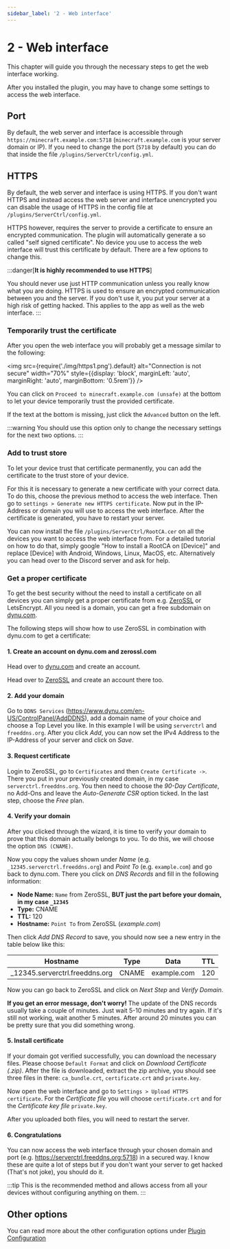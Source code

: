 ```yaml
---
sidebar_label: '2 - Web interface'
---
```


# 2 - Web interface

This chapter will guide you through the necessary steps to get the web interface working.

After you installed the plugin, you may have to change some settings to access the web interface.

## Port

By default, the web server and interface is accessible through `https://minecraft.example.com:5718` (`minecraft.example.com` is your server domain or IP). If you need to change the port (`5718` by default) you can do that inside the file `/plugins/ServerCtrl/config.yml`. 

## HTTPS

By default, the web server and interface is using HTTPS. If you don't want HTTPS and instead access the web server and interface unencrypted you can disable the usage of HTTPS in the config file at `/plugins/ServerCtrl/config.yml`. 

HTTPS however, requires the server to provide a certificate to ensure an encrypted communication. The plugin will automatically generate a so called "self signed certificate". No device you use to access the web interface will trust this certificate by default. There are a few options to change this.

:::danger[**It is highly recommended to use HTTPS**] 

You should never use just HTTP communication unless you really know what you are doing. HTTPS is used to ensure an encrypted communication between you and the server. If you don't use it, you put your server at a high risk of getting hacked. This applies to the app as well as the web interface.
:::

### Temporarily trust the certificate

After you open the web interface you will probably get a message similar to the following:

<img
  src={require('./img/https1.png').default}
  alt="Connection is not secure"
  width="70%"
  style={{display: 'block', marginLeft: 'auto', marginRight: 'auto', marginBottom: '0.5rem'}}
/>

You can click on `Proceed to minecraft.example.com (unsafe)` at the bottom to let your device temporarily trust the provided certificate. 

If the text at the bottom is missing, just click the `Advanced` button on the left. 

:::warning
You should use this option only to change the necessary settings for the next two options.
:::

### Add to trust store

To let your device trust that certificate permanently, you can add the certificate to the trust store of your device.

For this it is necessary to generate a new certificate with your correct data. To do this, choose the previous method to access the web interface. Then go to `settings > Generate new HTTPS certificate`. Now put in the IP-Address or domain you will use to access the web interface. After the certificate is generated, you have to restart your server. 

You can now install the file `/plugins/ServerCtrl/RootCA.cer` on all the devices you want to access the web interface from. For a detailed tutorial on how to do that, simply google "How to install a RootCA on [Device]" and replace [Device] with Android, Windows, Linux, MacOS, etc. Alternatively you can head over to the Discord server and ask for help.

### Get a proper certificate

To get the best security without the need to install a certificate on all devices you can simply get a proper certificate from e.g. [ZeroSSL](https://zerossl.com/) or LetsEncrypt. All you need is a domain, you can get a free subdomain on [dynu.com](https://www.dynu.com).

The following steps will show how to use ZeroSSL in combination with dynu.com to get a certificate:

#### 1. Create an account on dynu.com and zerossl.com

Head over to [dynu.com](https://www.dynu.com/en-US/ControlPanel/CreateAccount/) and create an account.

Head over to [ZeroSSL](https://zerossl.com/) and create an account there too.

#### 2. Add your domain

Go to `DDNS Services` (https://www.dynu.com/en-US/ControlPanel/AddDDNS), add a domain name of your choice and choose a Top Level you like. In this example I will be using `serverctrl` and `freeddns.org`. After you click _Add_, you can now set the IPv4 Address to the IP-Address of your server and click on _Save_.

#### 3. Request certificate

Login to ZeroSSL, go to `Certificates` and then `Create Certificate ->`. There you put in your previously created domain, in my case `serverctrl.freeddns.org`. You then need to choose the _90-Day Certificate_, no Add-Ons and leave the _Auto-Generate CSR_ option ticked. In the last step, choose the _Free_ plan.

#### 4. Verify your domain

After you clicked through the wizard, it is time to verify your domain to prove that this domain actually belongs to you. To do this, we will choose the option `DNS (CNAME)`. 

Now you copy the values shown under _Name_ (e.g. `_12345.serverctrl.freeddns.org`) and _Point To_ (e.g. `example.com`) and go back to dynu.com. There you click on _DNS Records_ and fill in the following information:

- **Node Name:** `Name` from ZeroSSL, **BUT just the part before your domain, in my case `_12345`** 
- **Type:** CNAME
- **TTL:** 120
- **Hostname:** `Point To` from ZeroSSL (_example.com_)

Then click _Add DNS Record_ to save, you should now see a new entry in the table below like this:

| Hostname                       | Type  | Data        | TTL |
| ------------------------------ | ----- | ----------- | --- |
| _12345.serverctrl.freeddns.org | CNAME | example.com | 120 |

Now you can go back to ZeroSSL and click on _Next Step_ and _Verify Domain_.

**If you get an error message, don't worry!** The update of the DNS records usually take a couple of minutes. Just wait 5-10 minutes and try again. If it's still not working, wait another 5 minutes. After around 20 minutes you can be pretty sure that you did something wrong.

#### 5. Install certificate

If your domain got verified successfully, you can download the necessary files. Please choose `Default Format` and click on _Download Certificate (.zip)_. After the file is downloaded, extract the zip archive, you should see three files in there: `ca_bundle.crt`, `certificate.crt` and `private.key`.

Now open the web interface and go to `Settings > Upload HTTPS certificate`. For the _Certificate file_ you will choose `certificate.crt` and for the _Certificate key file_ `private.key`.

After you uploaded both files, you will need to restart the server.

#### 6. Congratulations

You can now access the web interface through your chosen domain and port (e.g. https://serverctrl.freeddns.org:5718) in a secured way. I know these are quite a lot of steps but if you don't want your server to get hacked (That's not joke), you should do it.

:::tip
This is the recommended method and allows access from all your devices without configuring anything on them.
:::

## Other options

You can read more about the other configuration options under [Plugin Configuration](/docs/plugin-configuration/config.yml)
